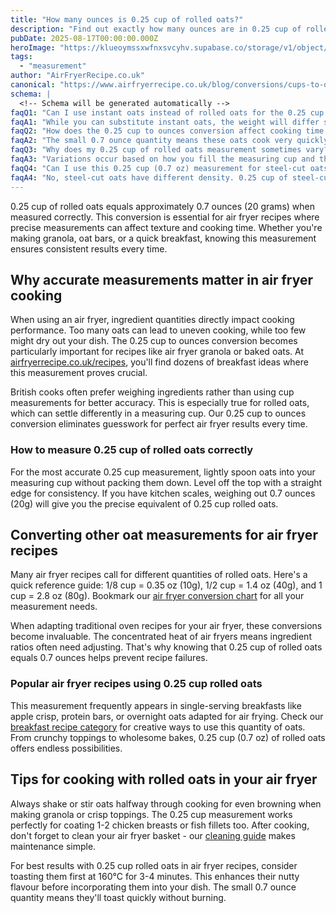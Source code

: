 ```yaml
---
title: "How many ounces is 0.25 cup of rolled oats?"
description: "Find out exactly how many ounces are in 0.25 cup of rolled oats for perfect air fryer breakfasts every time."
pubDate: 2025-08-17T00:00:00.000Z
heroImage: "https://klueoymssxwfnxsvcyhv.supabase.co/storage/v1/object/public/Shmucket/how-many-ounces-is-0-25-cup-rolled-oats.webp"
tags:
  - "measurement"
author: "AirFryerRecipe.co.uk"
canonical: "https://www.airfryerrecipe.co.uk/blog/conversions/cups-to-ounces/how-many-ounces-is-0-25-cup-rolled-oats"
schema: |
  <!-- Schema will be generated automatically -->
faqQ1: "Can I use instant oats instead of rolled oats for the 0.25 cup measurement?"
faqA1: "While you can substitute instant oats, the weight will differ slightly. 0.25 cup of instant oats weighs about 0.6 ounces (17g) compared to 0.7 ounces (20g) for rolled oats. The texture in recipes will also vary, with instant oats becoming softer faster in the air fryer."
faqQ2: "How does the 0.25 cup to ounces conversion affect cooking time in air fryers?"
faqA2: "The small 0.7 ounce quantity means these oats cook very quickly in an air fryer - usually 3-5 minutes at 180°C. When mixed with other ingredients, the cooking time increases slightly. Always check recipes at <a href=https://www.airfryerrecipe.co.uk>airfryerrecipe.co.uk</a> for specific timing guidance."
faqQ3: "Why does my 0.25 cup of rolled oats measurement sometimes vary?"
faqA3: "Variations occur based on how you fill the measuring cup and the oat brand's density. For absolute consistency, we recommend weighing your 0.25 cup as 0.7 ounces (20g). This eliminates packing differences that can affect air fryer recipe outcomes."
faqQ4: "Can I use this 0.25 cup (0.7 oz) measurement for steel-cut oats?"
faqA4: "No, steel-cut oats have different density. 0.25 cup of steel-cut oats weighs about 1.4 ounces (40g) - double the weight of rolled oats. Always check specific conversions when substituting oat types in air fryer recipes to maintain proper texture and cooking times."
---
```

<p>0.25 cup of rolled oats equals approximately 0.7 ounces (20 grams) when measured correctly. This conversion is essential for air fryer recipes where precise measurements can affect texture and cooking time. Whether you're making granola, oat bars, or a quick breakfast, knowing this measurement ensures consistent results every time.</p>

<h2>Why accurate measurements matter in air fryer cooking</h2>  
<p>When using an air fryer, ingredient quantities directly impact cooking performance. Too many oats can lead to uneven cooking, while too few might dry out your dish. The 0.25 cup to ounces conversion becomes particularly important for recipes like air fryer granola or baked oats. At <a href=https://www.airfryerrecipe.co.uk/recipes>airfryerrecipe.co.uk/recipes</a>, you'll find dozens of breakfast ideas where this measurement proves crucial.</p>  

<p>British cooks often prefer weighing ingredients rather than using cup measurements for better accuracy. This is especially true for rolled oats, which can settle differently in a measuring cup. Our 0.25 cup to ounces conversion eliminates guesswork for perfect air fryer results every time.</p>

<h3>How to measure 0.25 cup of rolled oats correctly</h3>  
<p>For the most accurate 0.25 cup measurement, lightly spoon oats into your measuring cup without packing them down. Level off the top with a straight edge for consistency. If you have kitchen scales, weighing out 0.7 ounces (20g) will give you the precise equivalent of 0.25 cup rolled oats.</p>

<h2>Converting other oat measurements for air fryer recipes</h2>  
<p>Many air fryer recipes call for different quantities of rolled oats. Here's a quick reference guide: 1/8 cup = 0.35 oz (10g), 1/2 cup = 1.4 oz (40g), and 1 cup = 2.8 oz (80g). Bookmark our <a href=https://www.airfryerrecipe.co.uk/air-fryer-conversion-chart>air fryer conversion chart</a> for all your measurement needs.</p>  

<p>When adapting traditional oven recipes for your air fryer, these conversions become invaluable. The concentrated heat of air fryers means ingredient ratios often need adjusting. That's why knowing that 0.25 cup of rolled oats equals 0.7 ounces helps prevent recipe failures.</p>

<h3>Popular air fryer recipes using 0.25 cup rolled oats</h3>  
<p>This measurement frequently appears in single-serving breakfasts like apple crisp, protein bars, or overnight oats adapted for air frying. Check our <a href=https://www.airfryerrecipe.co.uk/recipe-category/breakfast>breakfast recipe category</a> for creative ways to use this quantity of oats. From crunchy toppings to wholesome bakes, 0.25 cup (0.7 oz) of rolled oats offers endless possibilities.</p>

<h2>Tips for cooking with rolled oats in your air fryer</h2>  
<p>Always shake or stir oats halfway through cooking for even browning when making granola or crisp toppings. The 0.25 cup measurement works perfectly for coating 1-2 chicken breasts or fish fillets too. After cooking, don't forget to clean your air fryer basket - our <a href=https://www.airfryerrecipe.co.uk/air-fryer-cleaner>cleaning guide</a> makes maintenance simple.</p>  

<p>For best results with 0.25 cup rolled oats in air fryer recipes, consider toasting them first at 160°C for 3-4 minutes. This enhances their nutty flavour before incorporating them into your dish. The small 0.7 ounce quantity means they'll toast quickly without burning.</p>

